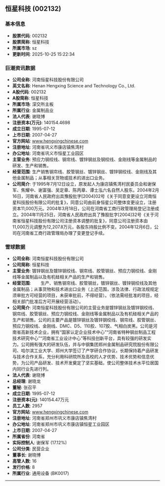 ## 恒星科技 (002132)

### 基本信息

- **股票代码**: 002132
- **股票简称**: 恒星科技
- **所属市场**: sz
- **更新时间**: 2025-10-25 15:22:34

### 巨潮资讯数据

- **公司全称**: 河南恒星科技股份有限公司
- **英文名称**: Henan Hengxing Science and Technology Co., Ltd.
- **A股代码**: 002132
- **A股简称**: 恒星科技
- **所属市场**: 深交所主板
- **所属行业**: 金属制品业
- **法人代表**: 谢晓博
- **注册资本(万元)**: 140154.4698
- **成立日期**: 1995-07-12
- **上市日期**: 2007-04-27
- **官方网站**: www.hengxingchinese.com
- **注册地址**: 河南省巩义市康店镇焦湾村
- **办公地址**: 河南省巩义市恒星工业园区
- **主营业务**: 预应力钢绞线、钢帘线、镀锌钢丝及钢绞线、金刚线等金属制品的研发、生产和销售。
- **经营范围**: 生产销售钢帘线、胶管钢丝、镀锌钢丝、镀锌钢绞线、金刚线及其他金属制品；从事相关货物或技术的进出口业务。
- **公司简介**: 于1995年7月12日设立，原发起人为康店镇焦湾村民委员会和谢保军、焦耀中、谢富强、吴定章、陈丙章、谭士泓六名自然人股东。2004年2月16日，河南省人民政府出具豫股批字[2004]02号《关于同意变更设立河南恒星科技股份有限公司的批复》，同意公司由前身恒星公司整体变更设立，注册资本11,000万元。2004年3月18日，公司在河南省工商行政管理局登记注册成立。2004年11月25日，河南省人民政府出具了豫股批字[2004]32号《关于河南省恒星科技股份有限公司注册资本调整的批复》，同意公司注册资本由11,000万元调整为12,207.8万元，各股东持股比例不变。2004年12月6日，公司在河南省工商行政管理局办理了变更登记手续。

### 雪球数据

- **公司全称**: 河南恒星科技股份有限公司
- **公司简称**: 恒星科技
- **主营业务**: 镀锌钢丝及镀锌钢绞线、钢帘线、胶管钢丝、预应力钢绞线、金刚线等金属制品以及有机硅相关产品的生产和销售。
- **经营范围**: 　　生产、销售钢帘线、胶管钢丝，镀锌钢丝、镀锌钢绞线及其他金属制品；从事货物和技术进出口业务（上述范围，涉及法律、行政法规规定须审批方可经营的项目，未获审批前，不得经营）。（依法需经批准的项目，经相关部门批准后方可开展经营活动）。
- **公司简介**: 河南恒星科技股份有限公司的主营业务是镀锌钢丝及镀锌钢绞线、钢帘线、胶管钢丝、预应力钢绞线、金刚线等金属制品以及有机硅相关产品的生产和销售。公司的主要产品是镀锌钢丝及镀锌钢绞线、钢帘线、胶管钢丝、预应力钢绞线、金刚线、DMC、D5、110胶、107胶、气相白炭黑。公司是河南省高新技术企业，拥有“国家认定企业技术中心”“河南省特种钢丝制品工程技术研究中心”“河南省工业设计中心”等科技创新平台，具有较强的研发实力。公司拥有强大的研发队伍，并与中钢集团郑州金属制品研究院股份有限公司、哈尔滨工业大学、郑州大学签订了产学研合作协议，长期保持着产品研发与技术合作关系，充分利用科研院所及高校的人才优势、技术优势和信息优势，为公司产品研发、技术开发奠定了坚实基础，使公司整体技术水平位居国内同行业先进行列。
- **法人代表**: 谢晓博
- **总经理**: 谢晓龙
- **董秘**: 张召平
- **成立日期**: 1995-07-12
- **注册资本(元)**: 140154.47万元
- **员工人数**: 2957
- **官方网站**: www.hengxingchinese.com
- **注册地址**: 河南省郑州市巩义市康店镇焦湾村
- **办公地址**: 河南省郑州市巩义市康店镇恒星工业园区
- **上市日期**: 2007-04-27
- **所属省份**: 河南省
- **实际控制人**: 谢保军 (17.12%)
- **公司分类**: 民营企业
- **董事长**: 谢晓博
- **高管人数**: 16
- **发行价格**: 8
- **所属行业**: 通用设备 (BK0017)

---
